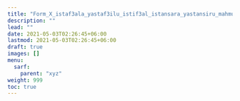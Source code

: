 ```yaml
---
title: "Form_X_istaf3ala_yastaf3ilu_istif3al_istansara_yastansiru_mahmuz_ain"
description: ""
lead: ""
date: 2021-05-03T02:26:45+06:00
lastmod: 2021-05-03T02:26:45+06:00
draft: true
images: []
menu: 
  sarf:
    parent: "xyz"
weight: 999
toc: true
---
```



